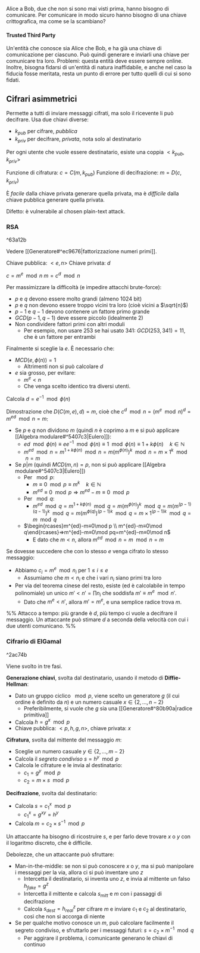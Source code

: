 Alice a Bob, due che non si sono mai visti prima, hanno bisogno di comunicare.
Per comunicare in modo sicuro hanno bisogno di una chiave crittografica, ma come se la scambiano?

#### Trusted Third Party

Un'entità che conosce sia Alice che Bob, e ha già una chiave di comunicazione per ciascuno.
Può quindi generare e inviarli una chiave per comunicare tra loro.
Problemi: questa entità deve essere sempre online. Inoltre, bisogna fidarsi di un'entità di natura inaffidabile, e anche nel caso la fiducia fosse meritata, resta un punto di errore per tutto quelli di cui si sono fidati.

## Cifrari asimmetrici

Permette a tutti di inviare messaggi cifrati, ma solo il ricevente li può decifrare.
Usa due chiavi diverse:
- $k_{pub}$ per cifrare, *pubblica*
- $k_{priv}$ per decifrare, *privata*, nota solo al destinatario

Per ogni utente che vuole essere destinatario, esiste una coppia $<k_{pub},k_{priv}>$

Funzione di cifratura: $c=C(m,k_{pub})$
Funzione di decifrazione: $m=D(c,k_{priv})$

È *facile* dalla chiave privata generare quella privata, ma è *difficile* dalla chiave pubblica generare quella privata.

Difetto: è vulnerabile al chosen plain-text attack.

### RSA

^63a12b

Vedere [[Generatore#^ec9676|fattorizzazione numeri primi]].

Chiave pubblica: $<e,n>$
Chiave privata: $d$

$c=m^e\mod n$
$m=c^d\mod n$

Per massimizzare la difficoltà (e impedire attacchi brute-force):
- $p$ e $q$ devono essere molto grandi (almeno 1024 bit)
- $p$ e $q$ non devono essere troppo vicini tra loro (cioè vicini a $\sqrt{n}$)
- $p-1$ e $q-1$ devono contenere un fattore primo grande
- $GCD(p-1,q-1)$ deve essere piccolo (idealmente 2)
- Non condividere fattori primi con altri moduli
	- Per esempio, non usare 253 se hai usato 341: $GCD(253,341)=11$, che è un fattore per entrambi

Finalmente si sceglie la $e$. È necessario che:
- $MCD(e,ϕ(n))=1$
	- Altrimenti non si può calcolare $d$
- $e$ sia grosso, per evitare:
	- $m^e<n$
	- Che venga scelto identico tra diversi utenti.

Calcola $d=e^{-1}\mod ϕ(n)$

Dimostrazione che $D(C(m, e), d)=m$, cioè che $c^d\mod n=(m^e\mod n)^d=m^{ed}\mod n=m$:
- Se $p$ e $q$ non dividono $m$ (quindi $n$ è coprimo a $m$ e si può applicare [[Algebra modulare#^5407c3|Eulero]]):
	- $ed\mod ϕ(n)≡ee^{-1}\mod ϕ(n)≡1\mod ϕ(n)≡1+kϕ(n) \quad k∈ℕ$
	- $m^{ed}\mod n=m^{1+kϕ(n)}\mod n=m(m^{ϕ(n)})^k\mod n=m×1^k\mod n=m$
- Se $p|m$ (quindi $MCD(m,n)=p$, non si può applicare [[Algebra modulare#^5407c3|Eulero]])
	- Per $\mod p$:
		- $m≡0\mod p≡m^k \quad k∈ℕ$
		- $m^{ed}≡0\mod p⇒m^{ed}-m≡0\mod p$
	- Per $\mod q$:
		- $m^{ed}\mod q=m^{1+kϕ(n)}\mod q=m(m^{ϕ(n)})^k\mod q=m(m^{(p-1)(q-1)})^k\mod q=m(m^{ϕ(q)})^{(p-1)k}\mod q=m×1^{(p-1)k}\mod q=m\mod q$
	- $\begin{rcases}m^{ed}-m≡0\mod p \\ m^{ed}-m≡0\mod q\end{rcases}⇒m^{ed}-m≡0\mod pq=m^{ed}-m≡0\mod n$
		- E dato che $m<n$, allora $m^{ed}\mod n=m\mod n=m$


Se dovesse succedere che con lo stesso $e$ venga cifrato lo stesso messaggio:
- Abbiamo $c_i=m^e\mod n_i$ per $1≤i≤e$
	- Assumiamo che $m<n_i$ e che i vari $n_i$ siano primi tra loro
- Per via del teorema cinese del resto, esiste (ed è calcolabile in tempo polinomiale) un unico $m'<n'=∏n_i$ che soddisfa $m'≡m^e\mod n'$.
	- Dato che $m^e<n'$, allora $m'=m^e$, e una semplice radice trova $m$.

%%
Attacco a tempo: più grande è $d$, più tempo ci vuole a decifrare il messaggio. Un attaccante può stimare $d$ a seconda della velocità con cui i due utenti comunicano.
%%

### Cifrario di ElGamal

^2ac74b

Viene svolto in tre fasi.

**Generazione chiavi**, svolta dal destinatario, usando il metodo di **Diffie-Hellman**:
- Dato un gruppo ciclico $\mod p$, viene scelto un generatore $g$ (il cui ordine è definito da $n$) e un numero casuale $x∈\{2,…,n-2\}$
	- Preferibilmente, si vuole che $g$ sia una [[Generatore#^80b90a|radice primitiva]]
- Calcola $h=g^x\mod p$
- Chiave pubblica: $<p,h,g,n>$, chiave privata: $x$

**Cifratura**, svolta dal mittente del messaggio $m$:
- Sceglie un numero casuale $y∈\{2,…,m-2\}$
- Calcola il *segreto condiviso* $s=h^y\mod p$
- Calcola le cifrature e le invia al destinatario:
	- $c_1=g^y\mod p$
	- $c_2=m×s\mod p$

**Decifrazione**, svolta dal destinatario:
- Calcola $s=c_1^x\mod p$
	- $c_1^x=g^{xy}=h^y$
- Calcola $m=c_2×s^{-1}\mod p$

Un attaccante ha bisogno di ricostruire $s$, e per farlo deve trovare $x$ o $y$ con il logaritmo discreto, che è difficile.

Debolezze, che un attaccante può sfruttare:
- Man-in-the-middle: se non si può conoscere $x$ o $y$, ma si può manipolare i messaggi per la via, allora ci si può inventare uno $z$
	- Intercetta il destinatario, si inventa uno $z$, e invia al mittente un falso $h_{fake}=g^z$
	- Intercetta il mittente e calcola $s_{mitt}$ e $m$ con i passaggi di decifrazione
	- Calcola $s_{dest}=h_{real}^z$ per cifrare $m$ e inviare $c_1$ e $c_2$ al destinatario, così che non si accorga di niente
- Se per qualche motivo conosce un $m$, può calcolare facilmente il segreto condiviso, e sfruttarlo per i messaggi futuri: $s=c_2×m^{-1}\mod q$
	- Per aggirare il problema, i comunicante generano le chiavi di continuo
